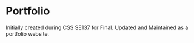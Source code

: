 # Portfolio
Initially created during CSS SE137 for Final. Updated and Maintained as a portfolio website.
